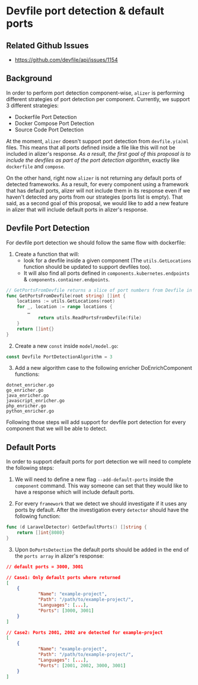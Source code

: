 # Devfile port detection & default ports

## Related Github Issues

- https://github.com/devfile/api/issues/1154

## Background
In order to perform port detection component-wise, `alizer` is performing different strategies of port detection per component. Currently, we support 3 different strategies:

* Dockerfile Port Detection
* Docker Compose Port Detection
* Source Code Port Detection

At the moment, `alizer` doesn't support port detection from `devfile.y(a)ml` files. This means that all ports defined inside a file like this will not be included in alizer's response. _As a result, the first goal of this proposal is to include the devfiles as part of the port detection algorithm_, exactly like `dockerfile` and `compose`.

On the other hand, right now `alizer` is not returning any default ports of detected frameworks. As a result, for every component using a framework that has default ports, alizer will not include them in its response even if we haven't detected any ports from our strategies (ports list is empty). That said, as a second goal of this proposal, we would like to add a new feature in alizer that will include default ports in alizer's response.

## Devfile Port Detection
For devfile port detection we should follow the same flow with dockerfile:

1. Create a function that will:
    * look for a devfile inside a given component (The `utils.GetLocations` function should be updated to support devfiles too).
    * It will also find all ports defined in `components.kubernetes.endpoints` & `components.container.endpoints`.

```go
// GetPortsFromDevfile returns a slice of port numbers from Devfile in the given directory.
func GetPortsFromDevfile(root string) []int {
	locations := utils.GetLocations(root)
	for _, location := range locations {
		…
            return utils.ReadPortsFromDevfile(file)
	}
	return []int{}
}
```

2. Create a new `const` inside `model/model.go`:
```go
const Devfile PortDetectionAlgorithm = 3
```

3. Add a new algorithm case to the following enricher DoEnrichComponent functions:
```
dotnet_enricher.go
go_enricher.go
java_enricher.go
javascript_enricher.go
php_enricher.go
python_enricher.go
```

Following those steps will add support for devfile port detection for every component that we will be able to detect.

## Default Ports
In order to support default ports for port detection we will need to complete the following steps:

1. We will need to define a new flag `--add-default-ports` inside the `component` command. This way someone can set that they would like to have a response which will include default ports.

2. For every `framework` that we detect we should investigate if it uses any ports by default. After the investigation every `detector` should have the following function:
```go
func (d LaravelDetector) GetDefaultPorts() []string {
	return []int{8080}
}
```

3. Upon `DoPortsDetection` the default ports should be added in the end of the `ports array` in alizer's response:

```json
// default ports = 3000, 3001

// Case1: Only default ports where returned
[
    {
            "Name": "example-project",
            "Path": "/path/to/example-project/",
            "Languages": [...],
            "Ports": [3000, 3001]
    }
]

// Case2: Ports 2001, 2002 are detected for example-project
[
    {
            "Name": "example-project",
            "Path": "/path/to/example-project/",
            "Languages": [...],
            "Ports": [2001, 2002, 3000, 3001]
    }
]

```
